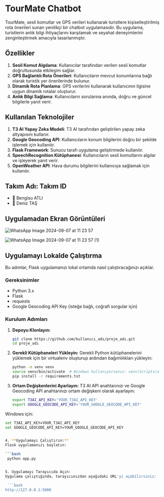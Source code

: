 # TourMate Chatbot

TourMate, sesli komutlar ve GPS verileri kullanarak turistlere kişiselleştirilmiş rota önerileri sunan yenilikçi bir chatbot uygulamasıdır. Bu uygulama, turistlerin anlık bilgi ihtiyaçlarını karşılamak ve seyahat deneyimlerini zenginleştirmek amacıyla tasarlanmıştır.

## Özellikler

1. **Sesli Komut Algılama**: Kullanıcılar tarafından verilen sesli komutlar doğrultusunda etkileşim sağlar.
2. **GPS Bağlantılı Rota Önerileri**: Kullanıcıların mevcut konumlarına bağlı olarak turistik yer önerilerinde bulunur.
3. **Dinamik Rota Planlama**: GPS verilerini kullanarak kullanıcının ilgisine uygun dinamik rotalar oluşturur.
4. **Anlık Bilgi Sağlama**: Kullanıcıların sorularına anında, doğru ve güncel bilgilerle yanıt verir.

## Kullanılan Teknolojiler

1. **T3 AI Yapay Zeka Modeli**: T3 AI tarafından geliştirilen yapay zeka altyapısını kullanır.
2. **Google Geocoding API**: Kullanıcıların konum bilgilerini doğru bir şekilde işlemek için kullanılır.
3. **Flask Framework**: Sunucu tarafı uygulama geliştirmede kullanılır.
4. **SpeechRecognition Kütüphanesi**: Kullanıcıların sesli komutlarını algılar ve işleyerek yanıt verir.
5. **OpenWeather API**: Hava durumu bilgilerini kullanıcıya sağlamak için kullanılır.

## Takım Adı: Takım ID
- 👤 Bengisu ATLI
- 👤 Deniz TAŞ

## Uygulamadan Ekran Görüntüleri

![WhatsApp Image 2024-09-07 at 11 23 57](https://github.com/user-attachments/assets/88420906-5f16-42f3-9512-3e1bbf1fe02f)

![WhatsApp Image 2024-09-07 at 11 23 57 (1)](https://github.com/user-attachments/assets/439a142d-30ef-42f7-bb89-c5cc1dace26a)

## Uygulamayı Lokalde Çalıştırma

Bu adımlar, Flask uygulamanızı lokal ortamda nasıl çalıştıracağınızı açıklar.

### Gereksinimler

- Python 3.x
- Flask
- requests
- Google Geocoding API Key (isteğe bağlı, coğrafi sorgular için)

### Kurulum Adımları

1. **Depoyu Klonlayın:**

   ```bash
   git clone https://github.com/kullanıcı_adı/proje_adı.git
   cd proje_adı

2. **Gerekli Kütüphaneleri Yükleyin:**
Gerekli Python kütüphanelerini yüklemek için bir virtualenv oluşturup ardından bağımlılıkları yükleyin:

   ```bash
   python -m venv venv
   source venv/bin/activate  # Windows kullanıyorsanız: venv\Scripts\activate
   pip install -r requirements.txt

3. **Ortam Değişkenlerini Ayarlayın:**
 T3 AI API anahtarınızı ve Google Geocoding API anahtarınızı ortam değişkeni olarak ayarlayın:

   ```bash
   export T3AI_API_KEY='YOUR_T3AI_API_KEY'
   export GOOGLE_GEOCODE_API_KEY='YOUR_GOOGLE_GEOCODE_API_KEY'
   
   
Windows için:

   ```bash
   set T3AI_API_KEY=YOUR_T3AI_API_KEY
   set GOOGLE_GEOCODE_API_KEY=YOUR_GOOGLE_GEOCODE_API_KEY


4. **Uygulamayı Çalıştırın:**
Flask uygulamanızı başlatın:

   ```bash
    python app.py


5. Uygulamayı Tarayıcıda Açın:
Uygulama çalıştığında, tarayıcınızdan aşağıdaki URL'yi açabilirsiniz:

    ```bash
http://127.0.0.1:5000


